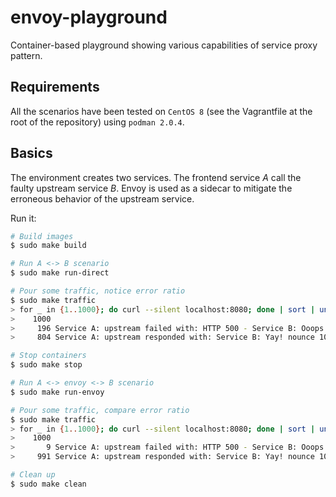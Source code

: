 # envoy-playground

Container-based playground showing various capabilities of service proxy pattern.

## Requirements

All the scenarios have been tested on `CentOS 8` (see the Vagrantfile at the root of the repository) using `podman 2.0.4`.

## Basics

The environment creates two services. The frontend service _A_ call the faulty upstream service _B_. Envoy is used as a sidecar to mitigate the erroneous behavior of the upstream service.

Run it:

```bash
# Build images
$ sudo make build

# Run A <-> B scenario
$ sudo make run-direct

# Pour some traffic, notice error ratio
$ sudo make traffic
> for _ in {1..1000}; do curl --silent localhost:8080; done | sort | uniq -w 24 -c
>    1000
>     196 Service A: upstream failed with: HTTP 500 - Service B: Ooops... nounce 1013789005
>     804 Service A: upstream responded with: Service B: Yay! nounce 1003014939

# Stop containers
$ sudo make stop

# Run A <-> envoy <-> B scenario
$ sudo make run-envoy

# Pour some traffic, compare error ratio
$ sudo make traffic
> for _ in {1..1000}; do curl --silent localhost:8080; done | sort | uniq -w 24 -c
>    1000
>       9 Service A: upstream failed with: HTTP 500 - Service B: Ooops... nounce 1263663296
>     991 Service A: upstream responded with: Service B: Yay! nounce 1003014939

# Clean up
$ sudo make clean
```
